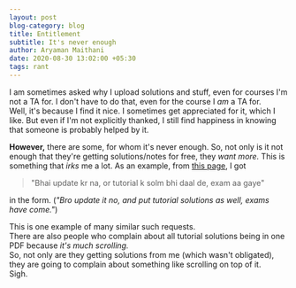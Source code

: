 ```yaml
---
layout: post
blog-category: blog
title: Entitlement
subtitle: It's never enough
author: Aryaman Maithani
date: 2020-08-30 13:02:00 +05:30
tags: rant
---
```


I am sometimes asked why I upload solutions and stuff, even for courses I'm not a TA for. I don't have to do that, even for the course I _am_ a TA for.  
Well, it's because I find it nice. I sometimes get appreciated for it, which I like. But even if I'm not explicitly thanked, I still find happiness in knowing that someone is probably helped by it.

__However,__ there are some, for whom it's never enough. So, not only is it not enough that they're getting solutions/notes for free, they _want more._ This is something that _irks_ me a lot. As an example, from [this page](/notes/ma-214/), I got

> "Bhai update kr na, or tutorial k solm bhi daal de, exam aa gaye"

in the form. (_"Bro update it no, and put tutorial solutions as well, exams have come."_)

This is one example of many similar such requests.   
There are also people who complain about all tutorial solutions being in one PDF because _it's much scrolling._  
So, not only are they getting solutions from me (which wasn't obligated), they are going to complain about something like scrolling on top of it.  
Sigh.